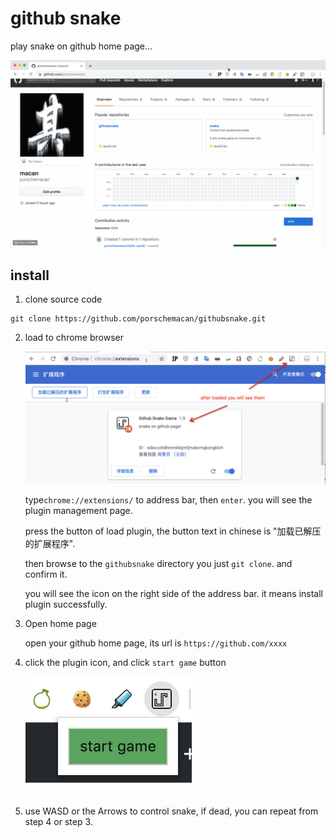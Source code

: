 # github snake

play snake on github home page...

![](picture/playing.gif)

## install



1. clone source code

```
git clone https://github.com/porschemacan/githubsnake.git
```

2. load to chrome browser

   ![](picture/loadplugin.jpg)

   type`chrome://extensions/` to address bar, then `enter`. you will see the  plugin management page.

   press the button of load plugin, the button text in chinese is "加载已解压的扩展程序".

   then browse to the `githubsnake`  directory you just `git clone`.  and confirm it.

   you will see the icon on the right side of the address bar. it means install plugin successfully.

3. Open home page

   open your github home page, its url is `https://github.com/xxxx`

4. click the plugin icon, and click `start game` button

   ![](picture/startgame.png)

5. use WASD or the Arrows to control snake, if dead, you can repeat from step 4 or step 3.